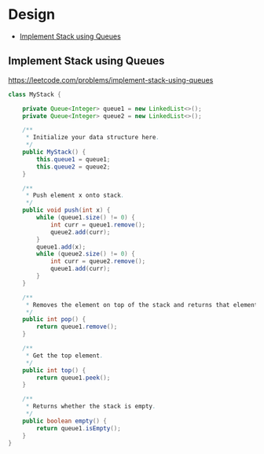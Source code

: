 # Design

+ [Implement Stack using Queues](#implement-stack-using-queues)

## Implement Stack using Queues

https://leetcode.com/problems/implement-stack-using-queues

```java
class MyStack {

    private Queue<Integer> queue1 = new LinkedList<>();
    private Queue<Integer> queue2 = new LinkedList<>();

    /**
     * Initialize your data structure here.
     */
    public MyStack() {
        this.queue1 = queue1;
        this.queue2 = queue2;
    }

    /**
     * Push element x onto stack.
     */
    public void push(int x) {
        while (queue1.size() != 0) {
            int curr = queue1.remove();
            queue2.add(curr);
        }
        queue1.add(x);
        while (queue2.size() != 0) {
            int curr = queue2.remove();
            queue1.add(curr);
        }
    }

    /**
     * Removes the element on top of the stack and returns that element.
     */
    public int pop() {
        return queue1.remove();
    }

    /**
     * Get the top element.
     */
    public int top() {
        return queue1.peek();
    }

    /**
     * Returns whether the stack is empty.
     */
    public boolean empty() {
        return queue1.isEmpty();
    }
}
```